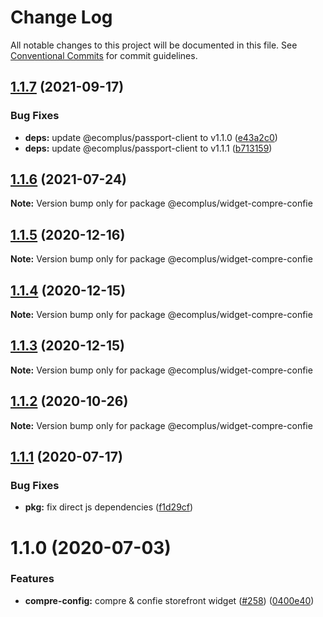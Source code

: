 # Change Log

All notable changes to this project will be documented in this file.
See [Conventional Commits](https://conventionalcommits.org) for commit guidelines.

## [1.1.7](https://github.com/ecomplus/storefront/compare/@ecomplus/widget-compre-confie@1.1.6...@ecomplus/widget-compre-confie@1.1.7) (2021-09-17)


### Bug Fixes

* **deps:** update @ecomplus/passport-client to v1.1.0 ([e43a2c0](https://github.com/ecomplus/storefront/commit/e43a2c09cb059ecb1a14b532ab5251be86739008))
* **deps:** update @ecomplus/passport-client to v1.1.1 ([b713159](https://github.com/ecomplus/storefront/commit/b7131596a14556ca53c4608a234ace3b12b39943))





## [1.1.6](https://github.com/ecomplus/storefront/compare/@ecomplus/widget-compre-confie@1.1.5...@ecomplus/widget-compre-confie@1.1.6) (2021-07-24)

**Note:** Version bump only for package @ecomplus/widget-compre-confie






## [1.1.5](https://github.com/ecomplus/storefront/compare/@ecomplus/widget-compre-confie@1.1.4...@ecomplus/widget-compre-confie@1.1.5) (2020-12-16)

**Note:** Version bump only for package @ecomplus/widget-compre-confie





## [1.1.4](https://github.com/ecomplus/storefront/compare/@ecomplus/widget-compre-confie@1.1.3...@ecomplus/widget-compre-confie@1.1.4) (2020-12-15)

**Note:** Version bump only for package @ecomplus/widget-compre-confie





## [1.1.3](https://github.com/ecomplus/storefront/compare/@ecomplus/widget-compre-confie@1.1.2...@ecomplus/widget-compre-confie@1.1.3) (2020-12-15)

**Note:** Version bump only for package @ecomplus/widget-compre-confie





## [1.1.2](https://github.com/ecomplus/storefront/compare/@ecomplus/widget-compre-confie@1.1.1...@ecomplus/widget-compre-confie@1.1.2) (2020-10-26)

**Note:** Version bump only for package @ecomplus/widget-compre-confie





## [1.1.1](https://github.com/ecomplus/storefront/compare/@ecomplus/widget-compre-confie@1.1.0...@ecomplus/widget-compre-confie@1.1.1) (2020-07-17)


### Bug Fixes

* **pkg:** fix direct js dependencies ([f1d29cf](https://github.com/ecomplus/storefront/commit/f1d29cfb90df8393c5ff2f82e74f043594e3f08f))





# 1.1.0 (2020-07-03)


### Features

* **compre-config:** compre & confie storefront widget ([#258](https://github.com/ecomplus/storefront/issues/258)) ([0400e40](https://github.com/ecomplus/storefront/commit/0400e40231604a5ffc8ae22fefa67ae3cc034bae))
